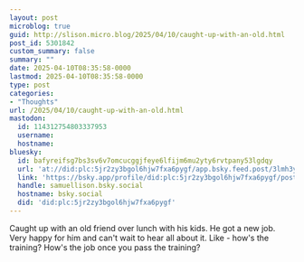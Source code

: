 ```yaml
---
layout: post
microblog: true
guid: http://slison.micro.blog/2025/04/10/caught-up-with-an-old.html
post_id: 5301842
custom_summary: false
summary: ""
date: 2025-04-10T08:35:58-0000
lastmod: 2025-04-10T08:35:58-0000
type: post
categories:
- "Thoughts"
url: /2025/04/10/caught-up-with-an-old.html
mastodon:
  id: 114312754803337953
  username: 
  hostname: 
bluesky:
  id: bafyreifsg7bs3sv6v7omcucggjfeye6lfijm6mu2yty6rvtpany53lgdqy
  url: 'at://did:plc:5jr2zy3bgol6hjw7fxa6pygf/app.bsky.feed.post/3lmh3ykm4oo2w'
  link: 'https://bsky.app/profile/did:plc:5jr2zy3bgol6hjw7fxa6pygf/post/3lmh3ykm4oo2w'
  handle: samuellison.bsky.social
  hostname: bsky.social
  did: 'did:plc:5jr2zy3bgol6hjw7fxa6pygf'
---
```

Caught up with an old friend over lunch with his kids. He got a new job. Very happy for him and can't wait to hear all about it. Like - how's the training? How's the job once you pass the training?
